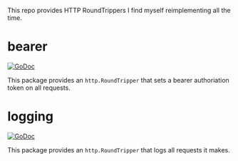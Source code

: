 This repo provides HTTP RoundTrippers I find myself reimplementing all the time.

bearer
===

[![GoDoc](https://godoc.org/github.com/ImJasonH/transports/bearer?status.svg)](https://godoc.org/github.com/ImJasonH/transports/bearer)

This package provides an `http.RoundTripper` that sets a bearer authoriation
token on all requests.

logging
===

[![GoDoc](https://godoc.org/github.com/ImJasonH/transports/logging?status.svg)](https://godoc.org/github.com/ImJasonH/transports/logging)

This package provides an `http.RoundTripper` that logs all requests it makes.
